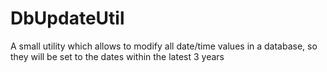 # DbUpdateUtil
A small utility which allows to modify all date/time values in a database, so they will be set to the dates within the latest 3 years
